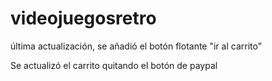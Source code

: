 # videojuegosretro

última actualización, se añadió el botón flotante "ir al carrito"

Se actualizó el carrito quitando el botón de paypal
